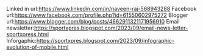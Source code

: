 Linked in url:https://www.linkedin.com/in/naveen-raj-568943288
Facebook url:https://www.facebook.com/profile.php?id=61550602975272
Blogger url:https://www.blogger.com/blog/posts/4662911321171956910
Email newsletter:https://sportxpres.blogspot.com/2023/09/email-news-letter-sportxpress.html
Inforgaphic:https://sportxpres.blogspot.com/2023/09/infographic-evolution-of-mobile.html
